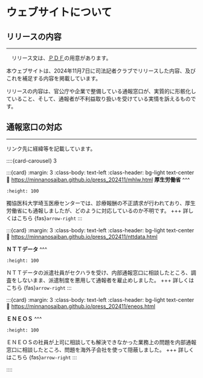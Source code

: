 # ウェブサイトについて

## リリースの内容
---

<i class="fa-regular fa-file-pdf fa-2x"></i>　リリース文は、[ＰＤＦ](https://minnanosaiban.github.io/press_202411/_static/20241105_press.pdf)の用意があります。

本ウェブサイトは、2024年11月7日に司法記者クラブでリリースした内容、及びこれを補足する内容を掲載しています。

リリースの内容は、官公庁や企業で整備している通報窓口が、実質的に形骸化していること、そして、通報者が不利益取り扱いを受けている実情を訴えるものです。


## 通報窓口の対応　
---

リンク先に経緯等を記載しています。

::::{card-carousel} 3

:::{card}
:margin: 3
:class-body: text-left
:class-header: bg-light text-center
:link: https://minnanosaiban.github.io/press_202411/mhlw.html
**厚生労働省**
^^^
```{image} https://ja.wikipedia.org/wiki/%E3%83%95%E3%82%A1%E3%82%A4%E3%83%AB:Mhlw_textlogo.svg
:height: 100
```

獨協医科大学埼玉医療センターでは、診療報酬の不正請求が行われており、厚生労働省にも通報しましたが、どのように対応しているのか不明です。
+++
詳しくはこちら {fas}`arrow-right`
:::

:::{card}
:margin: 3
:class-body: text-left
:class-header: bg-light text-center
:link: https://minnanosaiban.github.io/press_202411/nttdata.html

**ＮＴＴデータ**
^^^
```{image} https://minnanosaiban.github.io/press_202411/_static/NTT-Data-Logo.svg
:height: 100
```

ＮＴＴデータの派遣社員がセクハラを受け、内部通報窓口に相談したところ、調査をしないまま、派遣制度を悪用して通報者を雇止めしました。
+++
詳しくはこちら {fas}`arrow-right`
:::

:::{card}
:margin: 3
:class-body: text-left
:class-header: bg-light text-center
:link: https://minnanosaiban.github.io/press_202411/eneos.html

**ＥＮＥＯＳ**
^^^
```{image} https://minnanosaiban.github.io/hotline/_static/logo.png
:height: 100
```

ＥＮＥＯＳの社員が上司に相談しても解決できなかった業務上の問題を内部通報窓口に相談したところ、問題を海外子会社を使って隠蔽しました。
+++
詳しくはこちら {fas}`arrow-right`
:::

::::

## 